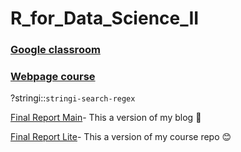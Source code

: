 # R_for_Data_Science_II

### [Google classroom](https://classroom.google.com/u/0/c/MzczNjg1MjM2NTk5)

### [Webpage course](https://curso-r.github.io/202111-r4ds-2/)


?stringi::`stringi-search-regex` 

[Final Report Main](https://tainaweb-en.netlify.app/tutorials/)- This a version of my blog :purple_heart:

[Final Report Lite](https://tai-rocha.github.io/R_for_Data_Science_II.github.io/)- This a version of my course repo :blush:
